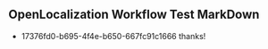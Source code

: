 ## OpenLocalization Workflow Test MarkDown
* 17376fd0-b695-4f4e-b650-667fc91c1666 thanks!

<!--HONumber=Jul16_HO3-->


